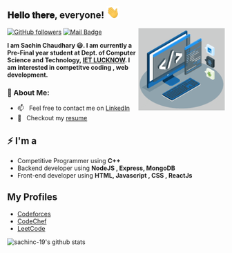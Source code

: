 <h2> 𝐇𝐞𝐥𝐥𝐨 𝐭𝐡𝐞𝐫𝐞, everyone! <img src="https://github.com/Anishde85/Anishde85/blob/main/Hi.gif" width="30px"></h2>
<img align='right' src='https://github.com/Anishde85/Anishde85/blob/main/techstack.gif' width='200"'>

[![GitHub followers](https://img.shields.io/github/followers/sachinc-19?label=Follow&style=social)](https://github.com/sachinc-19/?tab=followers)
[![Mail Badge](https://img.shields.io/badge/-sachin.btech.iet@gmail.com-0078D4?style=flat&logo=Microsoft-Outlook&logoColor=white&link=mailto:sachin.btech.iet@gmail.com)](mailto:sachin.btech.iet@gmail.com)

**I am Sachin Chaudhary 😃. I am currently a Pre-Final year student at Dept. of Computer Science and Technology, [IET LUCKNOW](https://www.ietlucknow.ac.in/). I am interested in competitve coding , web development.**

### 🧐 About Me:
- 📫 &nbsp; Feel free to contact me on [LinkedIn](https://www.linkedin.com/in/sachin-chaudhary-31a467212/)
- 📝 &nbsp; Checkout my [resume](https://drive.google.com/file/d/1A5IMoLOMH4h_ouGQGHQIpN97xY27xbCf/view?usp=sharing)

## ⚡ I'm a
- Competitive Programmer using **C++**
- Backend developer using **NodeJS , Express, MongoDB**
- Front-end developer using **HTML, Javascript , CSS , ReactJs**

## My Profiles
- [Codeforces](https://www.codeforces.com/profile/Sachinc)
- [CodeChef](https://www.codechef.com/users/sachinc_19)
- [LeetCode](https://leetcode.com/sachin_chaudhary/)

<img alt="sachinc-19's github stats" src="https://github-readme-stats.vercel.app/api?username=sachinc-19&&show_icons=true&title_color=ffffff&icon_color=bb2acf&text_color=daf7dc&bg_color=151515" >
